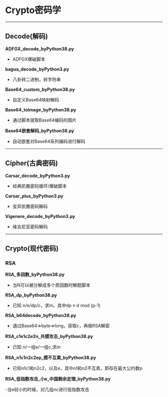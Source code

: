 # Crypto密码学

---

## Decode(解码)

**ADFGX_decode_byPython38.py**

- ADFGX爆破脚本

**bagua_decode_byPython3.py**

- 八卦转二进制，转字符串

**Base64_custom_byPython38.py**

- 自定义Base64映射解码

**Base64_toImage_byPython38.py**

- 通过脚本提取Base64编码的图片

**Base64嵌套解码_byPython38.py**

- 自动嵌套对Base64系列编码进行解码

---

## Cipher(古典密码)

**Carsar_decode_byPython3.py**

- 经典凯撒密码循环/爆破脚本

**Carsar_plus_byPython3.py**

- 变异凯撒密码解码

**Vigenere_decode_byPython3.py**

- 维吉尼亚密码解码

---

## Crypto(现代密码)

### RSA

**RSA_多因数_byPython38.py**

- 当N可以被分解成多个质因数时解题脚本

**RSA_dp_byPython38.py**

- 已知 n/e/dp/c，求m，其中dp ≡ d mod (p-1)

**RSA_b64decode_byPython38.py**

- 通过Base64=>byte=>long，获取c，再做RSA解密

**RSA_c1e1c2e2n_共模攻击_byPython38.py**

- 已知 n/一组e/一组c,求m

**RSA_n1c1n2c2ep_模不互素_byPython38.py**

- 已知n1c1和n2c2，以及e，其中n1和n2不互素，即存在最大公约数p

**RSA_低指数攻击_小e_中国剩余定理_byPython38.py**

-当e较小的时候，对几组nc进行低指数攻击
